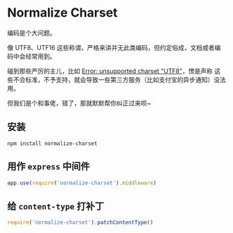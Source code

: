 # Normalize Charset

编码是个大问题。

像 UTF8、UTF16 这些称谓，严格来讲并无此类编码，但约定俗成，文档或者编码中会经常用到。

碰到那些严厉的主儿，比如 [Error: unsupported charset "UTF8"](https://github.com/expressjs/body-parser/issues/50)，愣是声称
这些不合标准，不予支持，就会导致一些第三方服务（比如支付宝的异步通知）没法用。

但我们是个和事佬，错了，那就默默帮你纠正过来呗~

## 安装

```
npm install normalize-charset
```

## 用作 `express` 中间件

```javascript
app.use(require('normalize-charset').middleware)
```

## 给 `content-type` 打补丁

```javascript
require('normalize-charset').patchContentType()
```
